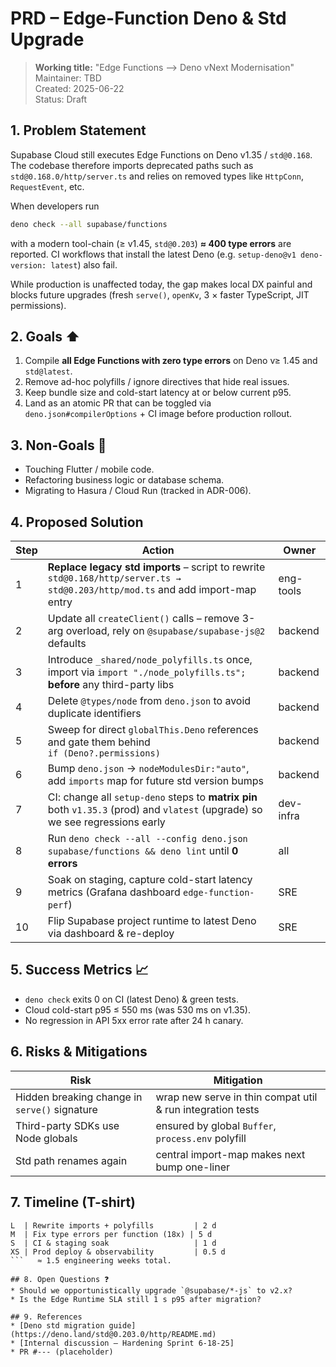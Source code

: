 # PRD – Edge-Function Deno & Std Upgrade

> **Working title:** "Edge Functions ⟶ Deno vNext Modernisation"\
> Maintainer: TBD\
> Created: 2025-06-22\
> Status: Draft

## 1. Problem Statement

Supabase Cloud still executes Edge Functions on Deno v1.35 / `std@0.168`.\
The codebase therefore imports deprecated paths such as
`std@0.168.0/http/server.ts` and relies on removed types like `HttpConn`,
`RequestEvent`, etc.

When developers run

```bash
deno check --all supabase/functions
```

with a modern tool-chain (≥ v1.45, `std@0.203`) **≈ 400 type errors** are
reported. CI workflows that install the latest Deno (e.g.
`setup-deno@v1 deno-version: latest`) also fail.

While production is unaffected today, the gap makes local DX painful and blocks
future upgrades (fresh `serve()`, `openKv`, 3 × faster TypeScript, JIT
permissions).

## 2. Goals ⬆️

1. Compile **all Edge Functions with zero type errors** on Deno v≥ 1.45 and
   `std@latest`.
2. Remove ad-hoc polyfills / ignore directives that hide real issues.
3. Keep bundle size and cold-start latency at or below current p95.
4. Land as an atomic PR that can be toggled via `deno.json#compilerOptions` + CI
   image before production rollout.

## 3. Non-Goals 🚫

- Touching Flutter / mobile code.
- Refactoring business logic or database schema.
- Migrating to Hasura / Cloud Run (tracked in ADR-006).

## 4. Proposed Solution

| Step | Action                                                                                                                             | Owner     |
| ---- | ---------------------------------------------------------------------------------------------------------------------------------- | --------- |
| 1    | **Replace legacy std imports** – script to rewrite<br/>`std@0.168/http/server.ts → std@0.203/http/mod.ts` and add import-map entry | eng-tools |
| 2    | Update all `createClient()` calls – remove 3-arg overload, rely on `@supabase/supabase-js@2` defaults                              | backend   |
| 3    | Introduce `_shared/node_polyfills.ts` once, import via `import "./node_polyfills.ts";` **before** any third-party libs             | backend   |
| 4    | Delete `@types/node` from `deno.json` to avoid duplicate identifiers                                                               | backend   |
| 5    | Sweep for direct `globalThis.Deno` references and gate them behind<br/>`if (Deno?.permissions)`                                    | backend   |
| 6    | Bump `deno.json` → `nodeModulesDir:"auto"`, add `imports` map for future std version bumps                                         | backend   |
| 7    | CI: change all `setup-deno` steps to **matrix pin** both `v1.35.3` (prod) and `vlatest` (upgrade) so we see regressions early      | dev-infra |
| 8    | Run `deno check --all --config deno.json supabase/functions && deno lint` until **0 errors**                                       | all       |
| 9    | Soak on staging, capture cold-start latency metrics (Grafana dashboard `edge-function-perf`)                                       | SRE       |
| 10   | Flip Supabase project runtime to latest Deno via dashboard & re-deploy                                                             | SRE       |

## 5. Success Metrics 📈

- `deno check` exits 0 on CI (latest Deno) & green tests.
- Cloud cold-start p95 ≤ 550 ms (was 530 ms on v1.35).
- No regression in API 5xx error rate after 24 h canary.

## 6. Risks & Mitigations

| Risk                                          | Mitigation                                                 |
| --------------------------------------------- | ---------------------------------------------------------- |
| Hidden breaking change in `serve()` signature | wrap new serve in thin compat util & run integration tests |
| Third-party SDKs use Node globals             | ensured by global `Buffer`, `process.env` polyfill         |
| Std path renames again                        | central import-map makes next bump one-liner               |

## 7. Timeline (T-shirt)

````
L  | Rewrite imports + polyfills         | 2 d
M  | Fix type errors per function (18x) | 5 d
S  | CI & staging soak                   | 1 d
XS | Prod deploy & observability         | 0.5 d
```   ≈ 1.5 engineering weeks total.

## 8. Open Questions ❓
* Should we opportunistically upgrade `@supabase/*-js` to v2.x?
* Is the Edge Runtime SLA still 1 s p95 after migration?

## 9. References
* [Deno std migration guide](https://deno.land/std@0.203.0/http/README.md)
* [Internal discussion – Hardening Sprint 6-18-25]
* PR #--- (placeholder)
````
